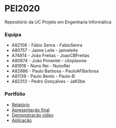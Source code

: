 # PEI2020
Repositório da UC Projeto em Engenharia Informática


### Equipa

* A82108 - Fábio Senra - FabioSenra
* A80757 - Jaime Leite - jaimeleite
* A74814 - João Freitas - JoaoCBFreitas
* A80874 - João Pimentel - citoplasme
* A81918 - Nuno Rei - NunoRei
* A82886 - Paulo Barbosa - PauloAFBarbosa
* A81139 - Paulo Bento - Paulo-B
* A82313 - Pedro Gonçalves - JaK0be

### Portfólio

* [Relatório](https://github.com/citoplasme/PEI2020/blob/main/docs/relatorios/relatotio3_entrega_final.pdf)
* [Apresentação final](https://github.com/citoplasme/PEI2020/blob/main/docs/apresentacoes/Final_pitch.pptx)
* [Demonstração vídeo](https://www.youtube.com/watch?v=IeuAR-p5ZDI&feature=youtu.be&ab_channel=anthichriste)
* [Aplicação](http://servicify.di.uminho.pt:50300)
